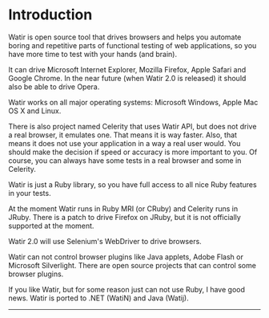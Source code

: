 # Introduction

Watir is open source tool that drives browsers and helps you automate boring and repetitive parts of functional testing of web applications, so you have more time to test with your hands (and brain).

It can drive Microsoft Internet Explorer, Mozilla Firefox, Apple Safari and Google Chrome. In the near future (when Watir 2.0 is released) it should also be able to drive Opera.

Watir works on all major operating systems: Microsoft Windows, Apple Mac OS X and Linux.

There is also project named Celerity that uses Watir API, but does not drive a real browser, it emulates one. That means it is way faster. Also, that means it does not use your application in a way a real user would. You should make the decision if speed or accuracy is more important to you. Of course, you can always have some tests in a real browser and some in Celerity.

Watir is just a Ruby library, so you have full access to all nice Ruby features in your tests.

At the moment Watir runs in Ruby MRI (or CRuby) and Celerity runs in JRuby. There is a patch to drive Firefox on JRuby, but it is not officially supported at the moment.

Watir 2.0 will use Selenium's WebDriver to drive browsers.

Watir can not control browser plugins like Java applets, Adobe Flash or Microsoft Silverlight. There are open source projects that can control some browser plugins.

If you like Watir, but for some reason just can not use Ruby, I have good news. Watir is ported to .NET (WatiN) and Java (Watij).

---

